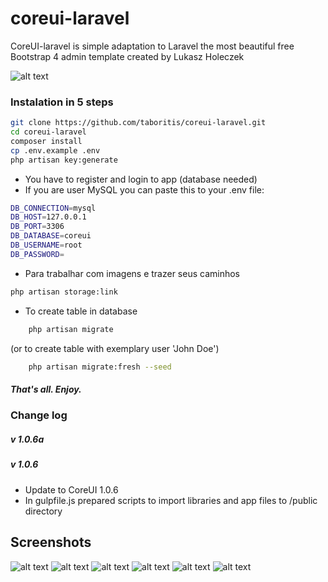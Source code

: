 # coreui-laravel
CoreUI-laravel is simple adaptation to Laravel the most beautiful free Bootstrap 4 admin template created by Lukasz Holeczek

![alt text](https://raw.githubusercontent.com/taboritis/coreui-laravel/master/sample_charts.png)

### Instalation in 5 steps
```bash
git clone https://github.com/taboritis/coreui-laravel.git
cd coreui-laravel
composer install
cp .env.example .env
php artisan key:generate
```

- You have to register and login to app (database needed)
- If you are user MySQL you can paste this to your .env file:
```bash
DB_CONNECTION=mysql
DB_HOST=127.0.0.1
DB_PORT=3306
DB_DATABASE=coreui
DB_USERNAME=root
DB_PASSWORD=
```
- Para trabalhar com imagens e trazer seus caminhos
```bash
php artisan storage:link
```

- To create table in database
```bash
	php artisan migrate
```
(or to create table with exemplary user 'John Doe')
```bash
	php artisan migrate:fresh --seed
``` 
 


##### That's all. Enjoy.

### Change log
##### v 1.0.6a
##### v 1.0.6
- Update to CoreUI 1.0.6
- In gulpfile.js prepared scripts to import libraries and app files to /public directory

## Screenshots

![alt text](https://raw.githubusercontent.com/taboritis/coreui-laravel/master/sample_charts.png)
![alt text](https://raw.githubusercontent.com/taboritis/coreui-laravel/master/sample_cards.png)
![alt text](https://raw.githubusercontent.com/taboritis/coreui-laravel/master/sample_charts.png)
![alt text](https://raw.githubusercontent.com/taboritis/coreui-laravel/master/sample_switches.png)
![alt text](https://raw.githubusercontent.com/taboritis/coreui-laravel/master/sample_tabs.png)
![alt text](https://raw.githubusercontent.com/taboritis/coreui-laravel/master/sample_widgets.png)